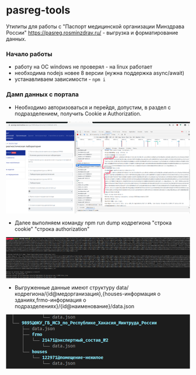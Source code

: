# pasreg-tools
Утилиты для работы с "Паспорт медицинской организации Минздрава России" https://pasreg.rosminzdrav.ru/ - выгрузка и форматирование данных.

### Начало работы

* работу на ОС windows не проверял - на linux работает
* необходима nodejs новее 8 версии (нужна поддержка async/await)
* устанавливаем зависимости - `npm i`

### Дамп данных с портала

* Необходимо авторизоваться и перейдя, допустим, в раздел с подразделением, получить Cookie и Authorization. 

![Получаем данные об cookie и authorization](https://raw.githubusercontent.com/foi/pasreg-tools/master/assets/how-to-get-auth.png)

* Далее выполняем команду npm run dump кодрегиона "строка cookie" "строка authorization"

![дамп](https://raw.githubusercontent.com/foi/pasreg-tools/master/assets/how-to-dump.png)

* Выгруженные данные имеют структуру data/кодрегиона/{id@медорганизация},{houses-информация о зданиях,frmo-информация о подразделениях}/{id@наименование}/data.json

![формат выгрузки](https://raw.githubusercontent.com/foi/pasreg-tools/master/assets/structure.png)
